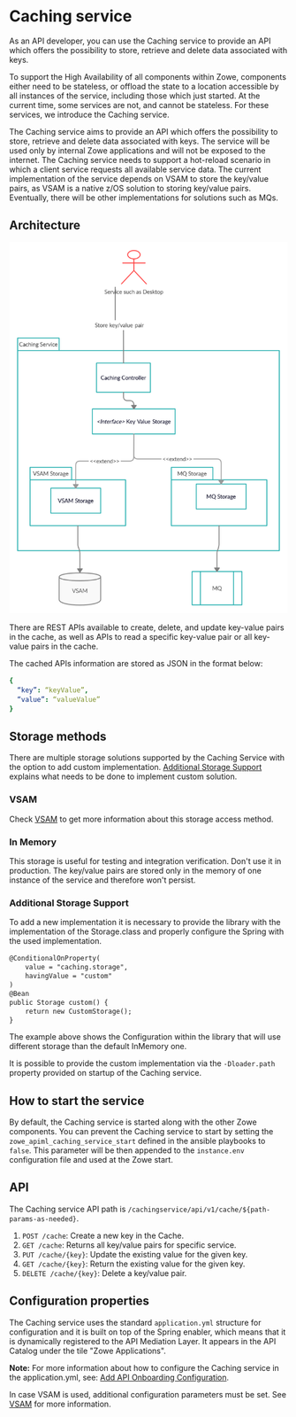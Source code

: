 # Caching service 
As an API developer, you can use the Caching service to provide an API which offers the possibility to store, retrieve and delete data associated with keys. 

To support the High Availability of all components within Zowe, components either need to be stateless, or offload the state to a location accessible by all instances of the service, including those which just started. 
At the current time, some services are not, and cannot be stateless. For these services, we introduce the Caching service. 

The Caching service aims to provide an API which offers the possibility to store, retrieve and delete data associated with keys. 
The service will be used only by internal Zowe applications and will not be exposed to the internet. The Caching service needs to support a hot-reload scenario in which a client service requests all available service data. 
The current implementation of the service depends on VSAM to store the key/value pairs, as VSAM is a native z/OS solution to storing key/value pairs.  
Eventually, there will be other implementations for solutions such as MQs.

## Architecture

<img src="../../images/api-mediation/caching-service.png" alt="Caching service" width="600px"/> 

There are REST APIs available to create, delete, and update key-value pairs in the cache, as well as APIs to read a specific key-value pair or all key-value pairs in the cache.

The cached APIs information are stored as JSON in the format below:
```yml
{
  “key”: “keyValue”, 
  “value”: “valueValue”
}
```

## Storage methods

There are multiple storage solutions supported by the Caching Service with the option to 
add custom implementation. [Additional Storage Support](#additional-storage-support) explains
what needs to be done to implement custom solution.

### VSAM

Check [VSAM](./api-mediation-vsam.md) to get more information about this storage access method.

### In Memory

This storage is useful for testing and integration verification. Don't use it in production. 
The key/value pairs are stored only in the memory of one instance of the service and therefore 
won't persist. 

### Additional Storage Support

To add a new implementation it is necessary to provide the library with the implementation
of the Storage.class and properly configure the Spring with the used implementation. 

    @ConditionalOnProperty(
        value = "caching.storage",
        havingValue = "custom"
    )
    @Bean
    public Storage custom() {
        return new CustomStorage();
    }

The example above shows the Configuration within the library that will use different storage than the default InMemory one. 

It is possible to provide the custom implementation via the `-Dloader.path` property provided on startup of the Caching service. 

## How to start the service

By default, the Caching service is started along with the other Zowe components. You can prevent the Caching service to start by setting the `zowe_apiml_caching_service_start` defined in the ansible playbooks to `false`. 
This parameter will be then appended to the `instance.env` configuration file and used at the Zowe start.

## API

The Caching service API path is `/cachingservice/api/v1/cache/${path-params-as-needed}`.
1. `POST /cache`: Create a new key in the Cache. 
2. `GET /cache`: Returns all key/value pairs for specific service.
3. `PUT /cache/{key}`: Update the existing value for the given key.
4. `GET /cache/{key}`: Return the existing value for the given key.
5. `DELETE /cache/{key}`: Delete a key/value pair.

## Configuration properties

The Caching service uses the standard `application.yml` structure for configuration and it is built on top of the Spring enabler, which means that it is dynamically registered to the API Mediation Layer. 
It appears in the API Catalog under the tile "Zowe Applications".

**Note:** For more information about how to configure the Caching service in the application.yml, see: [Add API Onboarding Configuration](../extend-apiml/onboard-spring-boot-enabler.md).

In case VSAM is used, additional configuration parameters must be set. See [VSAM](./api-mediation-vsam.md) for more information.

